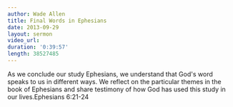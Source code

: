 ```yaml
--- 
author: Wade Allen 
title: Final Words in Ephesians 
date: 2013-09-29
layout: sermon
video_url:
duration: '0:39:57'
length: 38527485 
---
```


As we conclude our study Ephesians, we understand that God's word speaks to us in different ways. We reflect on the particular themes in the book of Ephesians and share testimony of how God has used this study in our lives.Ephesians 6:21-24

